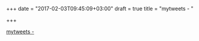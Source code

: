 +++
date = "2017-02-03T09:45:09+03:00"
draft = true
title = "mytweets -  "

+++

<p><a href="https://t.co/jql8wKuNHy">mytweets -  </a></p>
